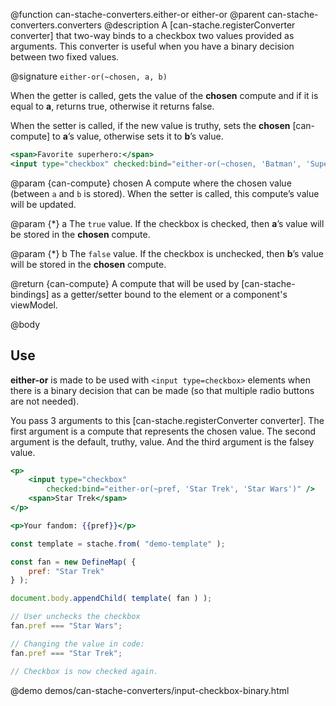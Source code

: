 @function can-stache-converters.either-or either-or
@parent can-stache-converters.converters
@description A [can-stache.registerConverter converter] that two-way binds to a checkbox two values provided as arguments. This converter is useful when you have a binary decision between two fixed values.

@signature `either-or(~chosen, a, b)`

When the getter is called, gets the value of the **chosen** compute and if it is equal to **a**, returns true, otherwise it returns false.

When the setter is called, if the new value is truthy, sets the **chosen** [can-compute] to **a**’s value, otherwise sets it to **b**’s value.

```handlebars
<span>Favorite superhero:</span>
<input type="checkbox" checked:bind="either-or(~chosen, 'Batman', 'Superman')"> Batman?
```

@param {can-compute} chosen A compute where the chosen value (between `a` and `b` is stored). When the setter is called, this compute’s value will be updated.

@param {*} a The `true` value. If the checkbox is checked, then **a**’s value will be stored in the **chosen** compute.

@param {*} b The `false` value. If the checkbox is unchecked, then **b**’s value will be stored in the **chosen** compute.

@return {can-compute} A compute that will be used by [can-stache-bindings] as a getter/setter bound to the element or a component's viewModel.

@body

## Use

**either-or** is made to be used with `<input type=checkbox>` elements when there is a binary decision that can be made (so that multiple radio buttons are not needed).

You pass 3 arguments to this [can-stache.registerConverter converter]. The first argument is a compute that represents the chosen value. The second argument is the default, truthy, value. And the third argument is the falsey value.


```handlebars
<p>
	<input type="checkbox"
		checked:bind="either-or(~pref, 'Star Trek', 'Star Wars')" />
	<span>Star Trek</span>
</p>

<p>Your fandom: {{pref}}</p>
```

```js
const template = stache.from( "demo-template" );

const fan = new DefineMap( {
	pref: "Star Trek"
} );

document.body.appendChild( template( fan ) );

// User unchecks the checkbox
fan.pref === "Star Wars";

// Changing the value in code:
fan.pref === "Star Trek";

// Checkbox is now checked again.
```

@demo demos/can-stache-converters/input-checkbox-binary.html
